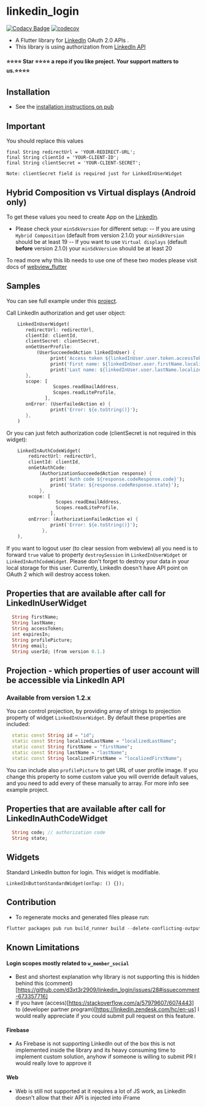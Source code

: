 # linkedin_login

[![Codacy Badge](https://api.codacy.com/project/badge/Grade/76c714e1e1194d0e9d8652f332d3fd5d)](https://app.codacy.com/manual/d3xt3r2909/linkedin_login?utm_source=github.com&utm_medium=referral&utm_content=d3xt3r2909/linkedin_login&utm_campaign=Badge_Grade_Dashboard) [![codecov](https://codecov.io/gh/d3xt3r2909/linkedin_login/branch/master/graph/badge.svg?token=AX9dWsdz1H)](https://codecov.io/gh/d3xt3r2909/linkedin_login)

-   A Flutter library for  [LinkedIn](https://docs.microsoft.com/en-us/linkedin/consumer/integrations/self-serve/sign-in-with-linkedin?context=linkedin/consumer/context) OAuth 2.0 APIs .
-   This library is using authorization from [LinkedIn API](https://engineering.linkedin.com/blog/2018/12/developer-program-updates)

#### ⭐⭐⭐⭐ Star ⭐⭐⭐⭐ a repo if you like project. Your support matters to us.⭐⭐⭐⭐

## Installation

-   See the [installation instructions on pub](https://pub.dartlang.org/packages/linkedin_login#-installing-tab-)

## Important 

You should replace this values
    
    final String redirectUrl = 'YOUR-REDIRECT-URL';
    final String clientId = 'YOUR-CLIENT-ID';
    final String clientSecret = 'YOUR-CLIENT-SECRET';

`Note: clientSecret field is required just for LinkedInUserWidget`

## Hybrid Composition vs Virtual displays (Android only)
To get these values you need to create App on the [LinkedIn](https://www.linkedin.com/developers/apps/new).

- Please check your `minSdkVersion` for different setup:
-- If you are using `Hybrid Composition` (default from version 2.1.0) your `minSdkVersion` should be at least 19
-- If you want to use `Virtual displays` (default **before** version 2.1.0) your `minSdkVersion` should be at least 20
  
To read more why this lib needs to use one of these two modes please visit docs of [webview_flutter](https://pub.dev/packages/webview_flutter)


## Samples

You can see full example under this [project](https://github.com/d3xt3r2909/linkedin_login/tree/master/example).

Call LinkedIn authorization and get user object:
```dart
    LinkedInUserWidget(
       redirectUrl: redirectUrl,
       clientId: clientId,
       clientSecret: clientSecret,
       onGetUserProfile:
           (UserSucceededAction linkedInUser) {
                print('Access token ${linkedInUser.user.token.accessToken}');
                print('First name: ${linkedInUser.user.firstName.localized.label}');
                print('Last name: ${linkedInUser.user.lastName.localized.label}');
       },
       scope: [
                 Scopes.readEmailAddress,
                 Scopes.readLiteProfile,
              ],
       onError: (UserFailedAction e) {
                print('Error: ${e.toString()}');
       },
    )
```

Or you can just fetch authorization code (clientSecret is not required in this widget):
```dart
    LinkedInAuthCodeWidget(
        redirectUrl: redirectUrl,
        clientId: clientId,
        onGetAuthCode:
            (AuthorizationSucceededAction response) {
                print('Auth code ${response.codeResponse.code}');
                print('State: ${response.codeResponse.state}');
            },
        scope: [
                  Scopes.readEmailAddress,
                  Scopes.readLiteProfile,
                ],
        onError: (AuthorizationFailedAction e) {
                print('Error: ${e.toString()}');
             },
    ),
```

If you want to logout user (to clear session from webview) all you need is to forward ```true``` value
to property ```destroySession```  in ```LinkedInUserWidget``` or ```LinkedInAuthCodeWidget```. Please don't forget to destroy your data in your local storage for this user. Currently, LinkedIn doesn't have API point on OAuth 2 which will destroy access token.

## Properties that are available after call for LinkedInUserWidget

```dart
  String firstName;
  String lastName;
  String accessToken;
  int expiresIn;
  String profilePicture;
  String email;
  String userId; (from version 0.1.)
```
## Projection - which properties of user account will be accessible via LinkedIn API
### Available from version 1.2.x

You can control projection, by providing array of strings to projection property of widget 
`LinkedInUserWidget`. By default these properties are included: 

```dart
  static const String id = "id";
  static const String localizedLastName = "localizedLastName";
  static const String firstName = "firstName";
  static const String lastName = "lastName";
  static const String localizedFirstName = "localizedFirstName";
```

You can include also `profilePicture` to get URL of user profile image. If you change this property
to some custom value you will override default values, and you need to add every of these manually
to array. For more info see example project.

## Properties that are available after call for LinkedInAuthCodeWidget

```dart
  String code; // authorization code
  String state;
```

## Widgets

Standard LinkedIn button for login. This widget is modifiable.

    LinkedInButtonStandardWidget(onTap: () {});

## Contribution

- To regenerate mocks and generated files please run:

```dart
flutter packages pub run build_runner build --delete-conflicting-outputs
```

## Known Limitations

#### Login scopes mostly related to `w_member_social`

- Best and shortest explanation why library is not supporting this is hidden behind this (comment)[https://github.com/d3xt3r2909/linkedin_login/issues/28#issuecomment-673357716]
- If you have (access)[https://stackoverflow.com/a/57979607/6074443] to (developer partner program)[https://linkedin.zendesk.com/hc/en-us] I would really appreciate if you could submit pull request on this feature.

#### Firebase

- As Firebase is not supporting LinkedIn out of the box this is not implemented inside the library and its heavy consuming time to implement custom solution, anyhow if someone is willing to submit PR I would really love to approve it

#### Web

- Web is still not supported at it requires a lot of JS work, as LinkedIn doesn't allow that their API is injected into iFrame
